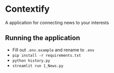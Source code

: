 # Contextify
A application for connecting news to your interests

## Running the application
- Fill out `.env.example` and rename to `.env`
- `pip install -r requirements.txt`
- `python history.py`
- `streamlit run 1_News.py`